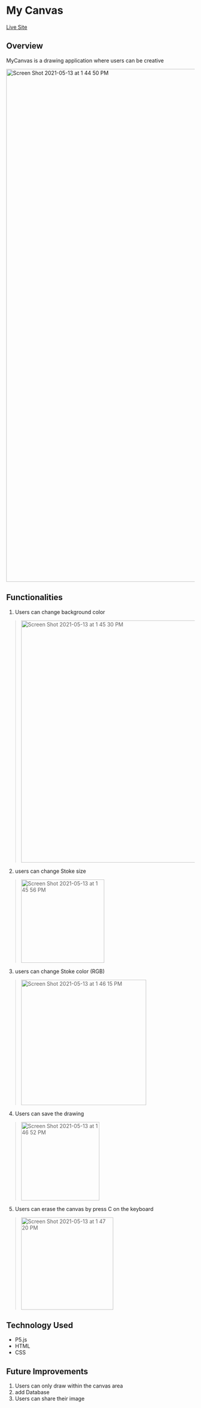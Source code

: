 # My Canvas

[Live Site](https://michelleamazinglin.github.io/MyCanvas/)

## Overview

MyCanvas is a drawing application where users can be creative

<img width="1366" alt="Screen Shot 2021-05-13 at 1 44 50 PM" src="https://user-images.githubusercontent.com/68549082/118164706-64872200-b3f1-11eb-8e39-341a4357549f.png">

## Functionalities

1. Users can change background color

  > <img width="645" alt="Screen Shot 2021-05-13 at 1 45 30 PM" src="https://user-images.githubusercontent.com/68549082/118164790-7d8fd300-b3f1-11eb-8544-ca653bb07e00.png">

2. users can change Stoke size

  > <img width="222" alt="Screen Shot 2021-05-13 at 1 45 56 PM" src="https://user-images.githubusercontent.com/68549082/118164836-8bddef00-b3f1-11eb-9d33-c45a8ddd8dd8.png">

3. users can change Stoke color (RGB)

  > <img width="334" alt="Screen Shot 2021-05-13 at 1 46 15 PM" src="https://user-images.githubusercontent.com/68549082/118164865-97311a80-b3f1-11eb-8976-680bb2a3176e.png">

4. Users can save the drawing

  > <img width="209" alt="Screen Shot 2021-05-13 at 1 46 52 PM" src="https://user-images.githubusercontent.com/68549082/118164932-add77180-b3f1-11eb-98ae-4b40230fcfbe.png">

5. Users can erase the canvas by press C on the keyboard

  > <img width="246" alt="Screen Shot 2021-05-13 at 1 47 20 PM" src="https://user-images.githubusercontent.com/68549082/118164988-bdef5100-b3f1-11eb-989d-3ff84dcf5385.png">

## Technology Used
* P5.js
* HTML
* CSS

## Future Improvements
1. Users can only draw within the canvas area
2. add Database
3. Users can share their image
